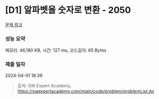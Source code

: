 # [D1] 알파벳을 숫자로 변환 - 2050 

[문제 링크](https://swexpertacademy.com/main/code/problem/problemDetail.do?contestProbId=AV5QLGxKAzQDFAUq) 

### 성능 요약

메모리: 46,180 KB, 시간: 127 ms, 코드길이: 65 Bytes

### 제출 일자

2024-04-01 18:39



> 출처: SW Expert Academy, https://swexpertacademy.com/main/code/problem/problemList.do
